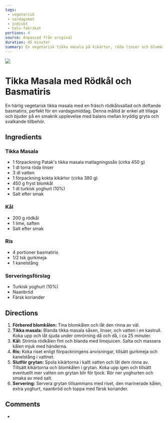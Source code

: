 ```yaml
---
tags:
 - vegetarisk
 - vardagsmat
 - indiskt
 - halv-fabrikat
portions: 4
source: Anpassad från original
duration: 45 minuter
summary: En vegetarisk tikka masala på kikärtor, röda linser och blomkål med en rödkålssallad.
---
```

![](https://assets.icanet.se/e_sharpen:80,q_auto,dpr_1.25,w_718,h_718,c_lfill/imagevaultfiles/id_164325/cf_259/vego_tikka_masala.jpg)
# Tikka Masala med Rödkål och Basmatiris

En härlig vegetarisk tikka masala med en fräsch rödkålssallad och doftande basmatiris, perfekt för en vardagsmiddag. Denna måltid är enkel att tillaga och bjuder på en smakrik upplevelse med balans mellan kryddig gryta och svalkande tillbehör.

## Ingredients

### Tikka Masala
- 1 förpackning Patak's tikka masala matlagningssås (cirka 450 g)
- 1 dl torra röda linser
- 3 dl vatten
- 1 förpackning kokta kikärtor (cirka 380 g)
- 450 g fryst blomkål
- 1 dl turkisk yoghurt (10%)
- Salt efter smak

### Kål
- 200 g rödkål
- 1 lime, saften
- Salt efter smak

### Ris
- 4 portioner basmatiris
- 1/2 tsk gurkmeja
- 1 kanelstång

### Serveringsförslag
- Turkisk yoghurt (10%)
- Naanbröd
- Färsk koriander

## Directions
1. **Förbered blomkålen:** Tina blomkålen och låt den rinna av väl.
2. **Tikka masala:** Blanda tikka masala såsen, linser, och vatten i en kastrull. Koka upp och låt sjuda under omrörning då och då, i ca 25 minuter.
3. **Kål:** Strimla rödkålen fint och blanda med limejuicen. Salta och massera kålen mjuk med händerna.
4. **Ris:** Koka riset enligt förpackningens anvisningar, tillsätt gurkmeja och kanelstång i vattnet.
5. **Slutför grytan:** Spola kikärtorna i kallt vatten och låt dem rinna av. Tillsätt kikärtorna och blomkålen i grytan. Koka upp igen och tillsätt eventuellt mer vatten om grytan blir för tjock. Rör ner yoghurten och smaka av med salt.
6. **Servering:** Servera grytan tillsammans med riset, den marinerade kålen, extra yoghurt, naanbröd och toppa med färsk koriander.

## Comments

- 